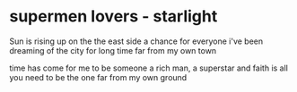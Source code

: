 # supermen lovers - starlight
Sun is rising up on the the east side
a chance for everyone
i've been dreaming of the city for long time
far from my own town

time has come for me to be someone
a rich man, a superstar
and faith is all you need to be the one
far from my own ground


